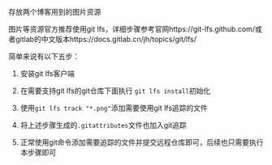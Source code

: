 存放两个博客用到的图片资源

图片等资源官方推荐使用git lfs，详细步骤参考官网https://git-lfs.github.com/或者gitlab的中文版本https://docs.gitlab.cn/jh/topics/git/lfs/


简单来说有以下五步：

1. 安装git lfs客户端

2. 在需要支持git lfs的git仓库下面执行 `git lfs install`初始化

3. 使用`git lfs track "*.png"`添加需要使用git lfs追踪的文件

4. 将上述步骤生成的`.gitattributes`文件也加入git追踪

5. 正常使用git命令添加需要追踪的文件并提交远程仓库即可，后续也只需要执行本步骤即可

